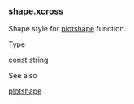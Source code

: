 ### shape.xcross

Shape style for [plotshape](#fun_plotshape) function.

Type

const string

See also

[plotshape](#fun_plotshape)
